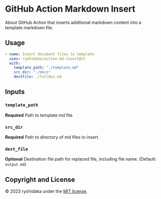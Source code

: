 # GitHub Action Markdown Insert

About GitHub Action that inserts additional markdown content into a template markdown file.

## Usage

```yml
- name: Insert document files to template
  uses: ryohidaka/action-md-insert@v1
  with:
    template_path: "./template.md"
    src_dir: "./docs"
    destFile: ./fullDoc.md
```

## Inputs

### `template_path`

**Required** Path to template md file.

### `src_dir`

**Required** Path to directory of md files to insert.

### `dest_file`

**Optional** Destination file path for replaced file, including file name. (Default: `output.md`)

## Copyright and License

© 2023 ryohidaka under the [MIT license](LICENSE.md).
